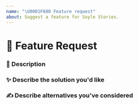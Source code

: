 ```yaml
---
name: "\U0001F680 Feature request"
about: Suggest a feature for Soyle Stories.
---
```


# 🚀 Feature Request

### 📝 Description

<!-- A clear and concise description of the problem or missing capability. -->

### ✨ Describe the solution you'd like

<!-- If you have a solution in mind, please describe it. -->

### ✍️ Describe alternatives you've considered

<!-- Have you considered any alternative solutions or workarounds? -->
